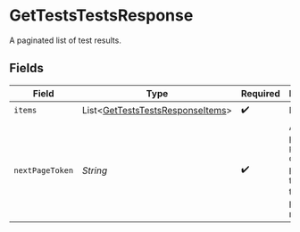 # GetTestsTestsResponse

A paginated list of test results.


## Fields

| Field                                                                                     | Type                                                                                      | Required                                                                                  | Description                                                                               |
| ----------------------------------------------------------------------------------------- | ----------------------------------------------------------------------------------------- | ----------------------------------------------------------------------------------------- | ----------------------------------------------------------------------------------------- |
| `items`                                                                                   | List<[GetTestsTestsResponseItems](../../models/operations/GetTestsTestsResponseItems.md)> | :heavy_check_mark:                                                                        | N/A                                                                                       |
| `nextPageToken`                                                                           | *String*                                                                                  | :heavy_check_mark:                                                                        | A token to pass as a `page-token` query parameter to return the next page of results.     |